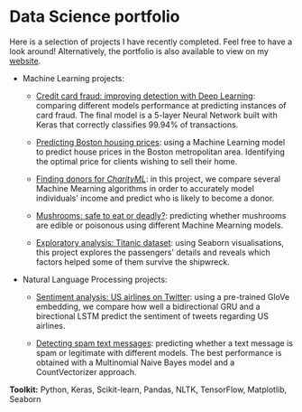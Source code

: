 # Data Science portfolio

Here is a selection of projects I have recently completed. Feel free to have a look around! Alternatively, the portfolio is also available to view on my [website](https://lauracollard.github.io).

- Machine Learning projects:

  - [Credit card fraud: improving detection with Deep Learning](https://github.com/LauraCollard/data_science_portfolio/tree/master/credit_card_fraud): comparing different models performance at predicting instances of card fraud. The final model is a 5-layer Neural Network built with Keras that correctly classifies 99.94% of transactions.

  - [Predicting Boston housing prices](https://github.com/LauraCollard/boston_housing): using a Machine Learning model to predict house prices in the Boston metropolitan area. Identifying the optimal price for clients wishing to sell their home.

  - [Finding donors for *CharityML*](https://github.com/LauraCollard/finding_donors_for_charity): in this project, we compare several Machine Mearning algorithms in order to accurately model individuals' income and predict who is likely to become a donor.

  - [Mushrooms: safe to eat or deadly?](https://github.com/LauraCollard/data_science_portfolio/tree/master/poisonous_mushrooms): predicting whether mushrooms are edible or poisonous using different Machine Mearning models.

  - [Exploratory analysis: Titanic dataset](https://github.com/LauraCollard/titanic_expl_analysis): using Seaborn visualisations, this project explores the passengers' details and reveals which factors helped some of them survive the shipwreck.


- Natural Language Processing projects:

  - [Sentiment analysis: US airlines on Twitter](https://github.com/LauraCollard/data_science_portfolio/tree/master/nlp_sentiment_airlines): using a pre-trained GloVe embedding, we compare how well a bidirectional GRU and a birectional LSTM predict the sentiment of tweets regarding US airlines.

  - [Detecting spam text messages](https://github.com/LauraCollard/data_science_portfolio/tree/master/nlp_spam_sms): predicting whether a text message is spam or legitimate with different models. The best performance is obtained with a Multinomial Naive Bayes model and a CountVectorizer approach.
  

**Toolkit:** Python, Keras, Scikit-learn, Pandas, NLTK, TensorFlow, Matplotlib, Seaborn
